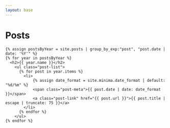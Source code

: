 ```yaml
---
layout: base
---
```

<div class="blog">
    <h1 class="page-heading">Posts</h1>
    
    {% assign postsByYear = site.posts | group_by_exp:"post", "post.date | date: '%Y'" %}
    {% for year in postsByYear %}
      <h2>{{ year.name }}</h2>
        <ul class="post-list">
          {% for post in year.items %}
            <li>
                {% assign date_format = site.minima.date_format | default: "%d/%m" %}
                <span class="post-meta">{{ post.date | date: date_format }}</span>
                <a class="post-link" href="{{ post.url }}">{{ post.title | escape | truncate: 75 }}</a>
            </li>
          {% endfor %}
        </ul>
    {% endfor %}
</div>
